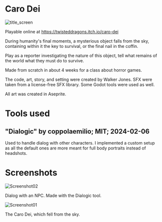 # Caro Dei
![title_screen](https://github.com/user-attachments/assets/9dcc868f-a6e7-4e0d-888a-acc965bdac49)

Playable online at https://twisteddragons.itch.io/caro-dei

During humanity's final moments, a mysterious object falls from the sky, containing within it the key to survival, or the final nail in the coffin.

Play as a reporter investigating the nature of this object, tell what remains of the world what they must do to survive.

Made from scratch in about 4 weeks for a class about horror games.

The code, art, story, and setting were created by Walker Jones. SFX were taken from a license-free SFX library. Some Godot tools were used as well.

All art was created in Aseprite.

# Tools used

## "Dialogic" by coppolaemilio; MIT; 2024-02-06

Used to handle dialog with other characters. I implemented a custom setup as all the default ones are more meant for full body portraits instead of headshots.

# Screenshots

![Screenshot02](https://github.com/user-attachments/assets/c7d7005e-7c12-43c1-bb01-4fcdec9c8466)

Dialog with an NPC. Made with the Dialogic tool.

![Screenshot01](https://github.com/user-attachments/assets/16a807ea-ffc6-461e-b33e-ea49a7570f3f)

The Caro Dei, which fell from the sky.
